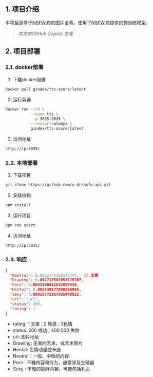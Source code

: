 ## 1. 项目介绍

本项目是基于[NSFWJS](https://github.com/infinitered/nsfwjs)的图片鉴黄，使用了[NSFWJS]()提供的预训练模型。

> *本文由GitHub Copilot 生成*

## 2. 项目部署

### 2.1. docker部署
    
1. 下载docker镜像

```bash
docker pull gindex/tts-azure:latest
```

2. 运行容器

```bash
docker run -itd \
           --name tts \
            -p 3035:3035 \
           --restart=always \
           gindex/tts-azure:latest
```

3. 访问地址

```bash
http://ip:3035/
```


### 2.2. 本地部署

1. 下载项目

```bash
git clone https://github.com/x-dr/nsfw-api.git
```

2. 安装依赖

```bash
npm install
```

3. 运行项目

```bash
npm run start
```

4. 访问地址

```bash
http://ip:3035/
```


### 2.3. 响应

```json
{
  "Neutral": 0.9852375388145447,  // 无害
  "Drawing": 0.007717587053775787,
  "Porn": 0.0043180412612855434,
  "Hentai": 0.002539177890866995,
  "Sexy": 0.00018772167095448822,
  "url": "url",
  "status": 200,
  "rating": 1
}
```

- rating: 1 无害 ; 2 性感 ; 3色情 
- status: 200 成功 ; 400 500 失败
- url: 图片地址
- Drawing: 无害的艺术，或艺术图片
- Hentai: 色情动漫或卡通
- Neutral：一般、中性的内容
- Porn : 不雅内容和行为，通常涉及生殖器
- Sexy : 不雅的挑衅内容，可能包括乳头





